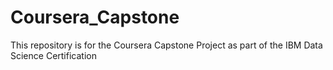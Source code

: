 # Coursera_Capstone
This repository is for the Coursera Capstone Project as part of the IBM Data Science Certification
